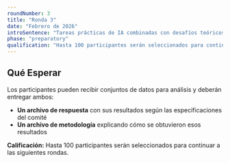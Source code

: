```yaml
---
roundNumber: 3
title: "Ronda 3"
date: "Febrero de 2026"
introSentence: "Tareas prácticas de IA combinadas con desafíos teóricos. Los estudiantes aplican sus habilidades y pensamiento crítico a través de resolución práctica de problemas."
phase: "preparatory"
qualification: "Hasta 100 participantes serán seleccionados para continuar a las siguientes rondas"
---
```


## Qué Esperar

Los participantes pueden recibir conjuntos de datos para análisis y deberán entregar ambos:

- **Un archivo de respuesta** con sus resultados según las especificaciones del comité
- **Un archivo de metodología** explicando cómo se obtuvieron esos resultados

**Calificación:** Hasta 100 participantes serán seleccionados para continuar a las siguientes rondas.